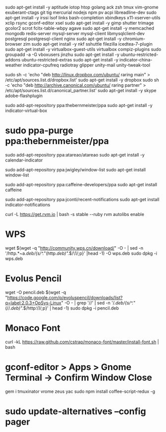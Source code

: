 sudo apt-get install -y aptitude iotop htop golang ack zsh tmux vim-gnome exuberant-ctags git tig mercurial nodejs npm pv acpi libreadline-dev
sudo apt-get install -y irssi lsof links bash-completion xbindkeys x11-xserver-utils xclip rsync gconf-editor xsel
sudo apt-get install -y gimp shutter trimage gcolor2 scrot fcitx-table-wbpy agave
sudo apt-get install -y memcached mongodb redis-server mysql-server mysql-client libmysqlclient-dev postgresql postgresql-client nginx
sudo apt-get install -y chromium-browser zim
sudo apt-get install -y nkf sshuttle filezilla icedtea-7-plugin
sudo apt-get install -y virtualbox-guest-utils virtualbox compiz-plugins
sudo groupadd -a -G vboxusers jinzhu
sudo apt-get install -y ubuntu-restricted-addons ubuntu-restricted-extras
sudo apt-get install -y indicator-china-weather indicator-cpufreq radiotray glipper unity-mail unity-tweak-tool

sudo sh -c 'echo "deb http://linux.dropbox.com/ubuntu/ raring main" > /etc/apt/sources.list.d/dropbox.list'
sudo apt-get install -y dropbox
sudo sh -c 'echo "deb http://archive.canonical.com/ubuntu/ raring partner" > /etc/apt/sources.list.d/canonical_partner.list'
sudo apt-get install -y skype adobe-flashplugin


sudo add-apt-repository ppa:thebernmeister/ppa
sudo apt-get install -y indicator-virtual-box
# sudo ppa-purge ppa:thebernmeister/ppa

sudo add-apt-repository ppa:atareao/atareao
sudo apt-get install -y calendar-indicator

sudo add-apt-repository ppa:jwigley/window-list
sudo apt-get install window-list

sudo add-apt-repository ppa:caffeine-developers/ppa
sudo apt-get install caffeine

sudo add-apt-repository ppa:jconti/recent-notifications
sudo apt-get install indicator-notifications

curl -L https://get.rvm.io | bash -s stable --ruby
rvm autolibs enable

# WPS
wget $(wget -q "http://community.wps.cn/download/" -O - | sed -n '/http.*~a.*deb/{s/^.*"\(http.*deb\)".*$/\1/;p}' |head -1) -O wps.deb
sudo dpkg -i wps.deb

# Evolus Pencil
wget -O pencil.deb $(wget -q "https://code.google.com/p/evoluspencil/downloads/list?q=label:2.0.3+OpSys-Linux" -O - | grep '\/\/' | sed -n '/.*deb/{s/^.*"\(\/\/.*deb\)".*$/http:\1/;p}' | head -1)
sudo dpkg -i pencil.deb

# Monaco Font
curl -kL https://raw.github.com/cstrap/monaco-font/master/install-font.sh | bash

# gconf-editor > Apps > Gnome Terminal -> Confirm Window Close
gem i tmuxinator vrome zeus yac
sudo npm install coffee-script-redux -g

# sudo update-alternatives –config pager
